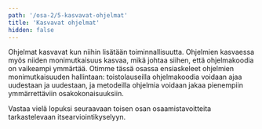 ```yaml
---
path: '/osa-2/5-kasvavat-ohjelmat'
title: 'Kasvavat ohjelmat'
hidden: false
---
```


Ohjelmat kasvavat kun niihin lisätään toiminnallisuutta. Ohjelmien kasvaessa myös niiden monimutkaisuus kasvaa, mikä johtaa siihen, että ohjelmakoodia on vaikeampi ymmärtää. Otimme tässä osassa ensiaskeleet ohjelmien monimutkaisuuden hallintaan: toistolauseilla ohjelmakoodia voidaan ajaa uudestaan ja uudestaan, ja metodeilla ohjelmia voidaan jakaa pienempiin ymmärrettäviin osakokonaisuuksiin.

Vastaa vielä lopuksi seuraavaan toisen osan osaamistavoitteita tarkastelevaan itsearviointikyselyyn.

<quiz id="7d568678-be3a-5ed5-8981-5d24e79e78e7"></quiz>
